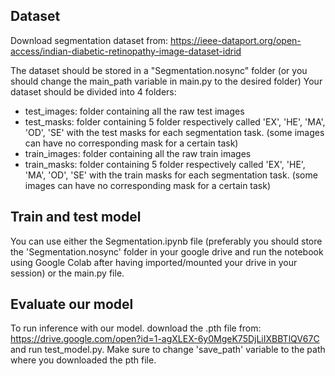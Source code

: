 
## Dataset
Download segmentation dataset from: https://ieee-dataport.org/open-access/indian-diabetic-retinopathy-image-dataset-idrid

The dataset should be stored in a "Segmentation.nosync" folder (or you should change the main_path variable in main.py to the desired folder)
Your dataset should be divided into 4 folders:
- test_images: folder containing all the raw test images
- test_masks: folder containing 5 folder respectively called 'EX', 'HE', 'MA', 'OD', 'SE' with the test masks for each segmentation task. (some images can have no corresponding mask for a certain task)
- train_images: folder containing all the raw train images
- train_masks: folder containing 5 folder respectively called 'EX', 'HE', 'MA', 'OD', 'SE' with the train masks for each segmentation task. (some images can have no corresponding mask for a certain task)

## Train and test model
You can use either the Segmentation.ipynb file (preferably you should store the 'Segmentation.nosync' folder in your google drive and run the notebook using Google Colab after having imported/mounted your drive in your session) or the main.py file.

## Evaluate our model
To run inference with our model. download the .pth file from: https://drive.google.com/open?id=1-agXLEX-6y0MgeK75DjLiIXBBTlQV67C
and run test_model.py. Make sure to change 'save_path' variable to the path where you downloaded the pth file.




